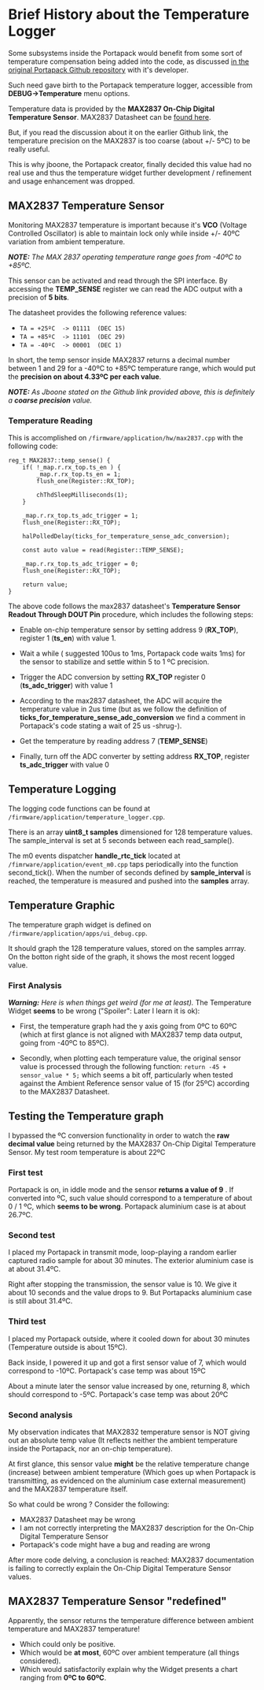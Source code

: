 # Brief History about the Temperature Logger

Some subsystems inside the Portapack would benefit from some sort of temperature compensation being added into the code, as discussed [in the original Portapack Github repository](https://github.com/sharebrained/portapack-hackrf/issues/8) with it's developer.

Such need gave birth to the Portapack temperature logger, accessible from **DEBUG->Temperature** menu options.

Temperature data is provided by the **MAX2837 On-Chip Digital Temperature Sensor**. MAX2837 Datasheet can be [found here](https://datasheets.maximintegrated.com/en/ds/MAX2837.pdf).

But, if you read the discussion about it on the earlier Github link, the temperature precision on the MAX2837 is too coarse (about +/- 5ºC) to be really useful. 

This is why jboone, the Portapack creator, finally decided this value had no real use and thus the temperature widget further development / refinement and usage enhancement was dropped.

## MAX2837 Temperature Sensor
Monitoring MAX2837 temperature is important because it's **VCO** (Voltage Controlled Oscillator) is able to maintain lock only while inside +/- 40ºC variation from ambient temperature. 

_**NOTE:** The MAX 2837 operating temperature range goes from -40ºC to +85ºC._

This sensor can be activated and read through the SPI interface. By accessing the **TEMP_SENSE** register we can read the ADC output with a precision of **5 bits**.

The datasheet provides the following reference values:

* `TA = +25ºC  -> 01111  (DEC 15)`
* `TA = +85ºC  -> 11101  (DEC 29)`
* `TA = -40ºC  -> 00001  (DEC 1)`

In short, the temp sensor inside MAX2837 returns a decimal number between 1 and 29 for a -40ºC to +85ºC temperature range, which would put the **precision on about 4.33ºC per each value**. 

_**NOTE:** As Jboone stated on the Github link provided above, this is definitely a **coarse precision** value._

### Temperature Reading
This is accomplished on `/firmware/application/hw/max2837.cpp` with the following code:

```
reg_t MAX2837::temp_sense() {
	if( !_map.r.rx_top.ts_en ) {
		_map.r.rx_top.ts_en = 1;
		flush_one(Register::RX_TOP);

		chThdSleepMilliseconds(1);
	}

	_map.r.rx_top.ts_adc_trigger = 1;
	flush_one(Register::RX_TOP);

	halPolledDelay(ticks_for_temperature_sense_adc_conversion);

	const auto value = read(Register::TEMP_SENSE);

	_map.r.rx_top.ts_adc_trigger = 0;
	flush_one(Register::RX_TOP);

	return value;
}
```

The above code follows the max2837 datasheet's **Temperature Sensor Readout Through DOUT Pin** procedure, which includes the following steps:

* Enable on-chip temperature sensor by setting address 9 (**RX_TOP**), register 1 (**ts_en**) with value 1.

* Wait a while ( suggested 100us to 1ms, Portapack code waits 1ms) for the sensor to stabilize and settle within 5 to 1 ºC precision.

* Trigger the ADC conversion by setting **RX_TOP** register 0 (**ts_adc_trigger**) with value 1

* According to the max2837 datasheet, the ADC will acquire the temperature value in 2us time (but as we follow the definition of **ticks_for_temperature_sense_adc_conversion** we find a comment in Portapack's code stating a wait of 25 us -shrug-).

* Get the temperature by reading address 7  (**TEMP_SENSE**)

* Finally, turn off the ADC converter by setting address **RX_TOP**, register **ts_adc_trigger** with value 0

## Temperature Logging
The logging code functions can be found at `/firmware/application/temperature_logger.cpp`.

There is an array **uint8_t samples** dimensioned for 128 temperature values. The sample_interval is set at 5 seconds between each read_sample().

The m0 events dispatcher **handle_rtc_tick** located at `/fimrware/application/event_m0.cpp` taps periodically into the function second_tick(). When the number of seconds defined by **sample_interval** is reached, the temperature is measured and pushed into the **samples** array. 

## Temperature Graphic
The temperature graph widget is defined on `/firmware/application/apps/ui_debug.cpp`.

It should graph the 128 temperature values, stored on the samples arrray. On the botton right side of the graph, it shows the most recent logged value.

### First Analysis

_**Warning:** Here is when things get weird (for me at least)._ The Temperature Widget **seems** to be wrong ("Spoiler": Later I learn it is ok):

* First, the temperature graph had the y axis going from 0ºC to 60ºC (which at first glance is not aligned with MAX2837 temp data output, going from -40ºC to 85ºC).

* Secondly, when plotting each temperature value, the original sensor value is processed through the following function: `return -45 + sensor_value * 5;` which seems a bit off, particularly when tested against the Ambient Reference sensor value of 15 (for 25ºC) according to the MAX2837 Datasheet. 

## Testing the Temperature graph

I bypassed the ºC conversion functionality in order to watch the **raw decimal value** being returned by the MAX2837 On-Chip Digital Temperature Sensor. My test room temperature is about 22ºC

### First test
Portapack is on, in iddle mode and the sensor **returns a value of 9** . If converted into ºC, such value should correspond to a temperature of about 0 / 1 ºC, which **seems to be wrong**. Portapack aluminium case is at about 26.7ºC. 

### Second test
I placed my Portapack in transmit mode, loop-playing a random earlier captured radio sample for about 30 minutes. The exterior aluminium case is at about 31.4ºC. 

Right after stopping the transmission, the sensor value is 10. We give it about 10 seconds and the value drops to 9. But Portapacks aluminium case is still about 31.4ºC.

### Third test
I placed my Portapack outside, where it cooled down for about 30 minutes (Temperature outside is about 15ºC).

Back inside, I powered it up and got a first sensor value of 7, which would correspond to -10ºC. Portapack's case temp was about 15ºC

About a minute later the sensor value increased by one, returning 8, which should correspond to -5ºC. Portapack's case temp was about 20ºC

### Second analysis

My observation indicates that MAX2832 temperature sensor is NOT giving out an absolute temp value (It reflects neither the ambient temperature inside the Portapack, nor an on-chip temperature). 

At first glance, this sensor value **might** be the relative temperature change (increase) between ambient temperature (Which goes up when Portapack is transmitting, as evidenced on the aluminium case external measurement) and the MAX2837 temperature itself.

So what could be wrong ? Consider the following:

* MAX2837 Datasheet may be wrong
* I am not correctly interpreting the MAX2837 description for the On-Chip Digital Temperature Sensor
* Portapack's code might have a bug and reading are wrong

After more code delving, a conclusion is reached: MAX2837 documentation is failing to correctly explain the On-Chip Digital Temperature Sensor values.

## MAX2837 Temperature Sensor "redefined"

Apparently, the sensor returns the temperature difference between ambient temperature and MAX2837 temperature!

* Which could only be positive. 
* Which would be **at most**, 60ºC over ambient temperature (all things considered).
* Which would satisfactorily explain why the Widget presents a chart ranging from **0ºC to 60ºC**.
